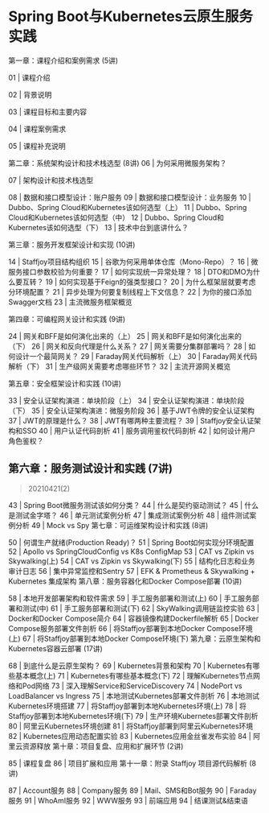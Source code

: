 Spring Boot与Kubernetes云原生服务实践
===

第一章：课程介绍和案例需求 (5讲)

01 | 课程介绍

02 | 背景说明

03 | 课程目标和主要内容

04 | 课程案例需求

05 | 课程补充说明

第二章：系统架构设计和技术栈选型 (8讲)
06 | 为何采用微服务架构？

07 | 架构设计和技术栈选型

08 | 数据和接口模型设计：账户服务
09 | 数据和接口模型设计：业务服务
10 | Dubbo、Spring Cloud和Kubernetes该如何选型（上）
11 | Dubbo、Spring Cloud和Kubernetes该如何选型（中）
12 | Dubbo、Spring Cloud和Kubernetes该如何选型（下）
13 | 技术中台到底讲什么？

第三章：服务开发框架设计和实现 (10讲)


14 | Staffjoy项目结构组织
15 | 谷歌为何采用单体仓库（Mono-Repo）？
16 | 微服务接口参数校验为何重要？
17 | 如何实现统一异常处理？
18 | DTO和DMO为什么要互转？
19 | 如何实现基于Feign的强类型接口？
20 | 为什么框架层就要考虑分环境配置？
21 | 异步处理为何要复制线程上下文信息？
22 | 为你的接口添加Swagger文档
23 | 主流微服务框架概览

第四章：可编程网关设计和实践 (9讲)

24 | 网关和BFF是如何演化出来的（上）
25 | 网关和BFF是如何演化出来的（下）
26 | 网关和反向代理是什么关系？
27 | 网关需要分集群部署吗？
28 | 如何设计一个最简网关？
29 | Faraday网关代码解析（上）
30 | Faraday网关代码解析（下）
31 | 生产级网关需要考虑哪些环节？
32 | 主流开源网关概览

第五章：安全框架设计和实践 (10讲)

33 | 安全认证架构演进：单块阶段（上）
34 | 安全认证架构演进：单块阶段（下）
35 | 安全认证架构演进：微服务阶段
36 | 基于JWT令牌的安全认证架构
37 | JWT的原理是什么？
38 | JWT有哪两种主要流程？
39 | Staffjoy安全认证架构和SSO
40 | 用户认证代码剖析
41 | 服务调用鉴权代码剖析
42 | 如何设计用户角色鉴权？

## 第六章：服务测试设计和实践 (7讲)

> 20210421(2)

43 | Spring Boot微服务测试该如何分类？
44 | 什么是契约驱动测试？
45 | 什么是测试金字塔？
46 | 单元测试案例分析
47 | 集成测试案例分析
48 | 组件测试案例分析
49 | Mock vs Spy
第七章：可运维架构设计和实践 (8讲)


50 | 何谓生产就绪(Production Ready)？
51 | Spring Boot如何实现分环境配置
52 | Apollo vs SpringCloudConfig vs K8s ConfigMap
53 | CAT vs Zipkin vs Skywalking(上)
54 | CAT vs Zipkin vs Skywalking(下)
55 | 结构化日志和业务审计日志
56 | 集中异常监控和Sentry
57 | EFK & Prometheus & Skywalking + Kubernetes 集成架构
第八章：服务容器化和Docker Compose部署 (10讲)


58 | 本地开发部署架构和软件需求
59 | 手工服务部署和测试(上)
60 | 手工服务部署和测试(中)
61 | 手工服务部署和测试(下)
62 | SkyWalking调用链监控实验
63 | Docker和Docker Compose简介
64 | 容器镜像构建Dockerfile解析
65 | Docker Compose服务部署文件剖析
66 | 将Staffjoy部署到本地Docker Compose环境(上)
67 | 将Staffjoy部署到本地Docker Compose环境(下)
第九章：云原生架构和Kubernetes容器云部署 (17讲)


68 | 到底什么是云原生架构？
69 | Kubernetes背景和架构
70 | Kubernetes有哪些基本概念(上)
71 | Kubernetes有哪些基本概念(下)
72 | 理解Kubernetes节点网络和Pod网络
73 | 深入理解Service和ServiceDiscovery
74 | NodePort vs LoadBalancer vs Ingress
75 | 本地测试Kubernetes部署文件剖析
76 | 本地测试Kubernetes环境搭建
77 | 将Staffjoy部署到本地Kubernetes环境(上)
78 | 将Staffjoy部署到本地Kubernetes环境(下)
79 | 生产环境Kubernetes部署文件剖析
80 | 阿里云Kubernetes环境创建
81 | 将Staffjoy部署到阿里云Kubernetes环境
82 | Kubernetes应用动态配置实验
83 | Kubernetes应用金丝雀发布实验
84 | 阿里云资源释放
第十章：项⽬复盘、应用和扩展环节 (2讲)


85 | 课程复盘
86 | 项目扩展和应用
第十一章：附录 Staffjoy 项目源代码解析 (8讲)


87 | Account服务
88 | Company服务
89 | Mail、SMS和Bot服务
90 | Faraday服务
91 | WhoAmI服务
92 | WWW服务
93 | 前端应用
94 | 结课测试&结束语
